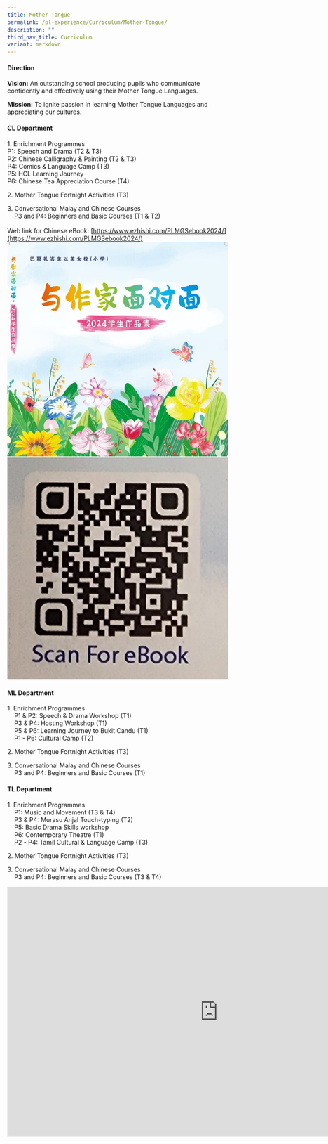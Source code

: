 ```yaml
---
title: Mother Tongue
permalink: /pl-experience/Curriculum/Mother-Tongue/
description: ""
third_nav_title: Curriculum
variant: markdown
---
```

#### Direction


**Vision:**&nbsp;An outstanding school producing pupils who communicate confidently and effectively using their Mother Tongue Languages.  
  
**Mission:**&nbsp;To ignite passion in learning Mother Tongue Languages and appreciating our cultures.  
  

#### CL Department

1\. Enrichment Programmes&nbsp;  
    P1: Speech and Drama (T2 &amp; T3)&nbsp;  
		P2: Chinese Calligraphy &amp; Painting (T2 &amp; T3)  
    P4: Comics &amp; Language Camp (T3)  
    P5: HCL Learning Journey  
		P6: Chinese Tea Appreciation Course (T4) &nbsp; &nbsp;  
		
2\. Mother Tongue Fortnight Activities (T3)  

3\. Conversational Malay and Chinese Courses&nbsp;&nbsp;  
&nbsp;&nbsp;&nbsp; 
P3 and P4: Beginners and Basic Courses (T1 &amp; T2)&nbsp;&nbsp;&nbsp;  
&nbsp; &nbsp;&nbsp;  
Web link for Chinese eBook: [https://www.ezhishi.com/PLMGSebook2024/](https://www.ezhishi.com/PLMGSebook2024/)
![Cover Page](/images/cover_page.jpg)![QR code for eBook](/images/QR_code_for_eBook.jpg)

#### ML Department

1\. Enrichment Programmes  
&nbsp;&nbsp;&nbsp; P1 &amp; P2: Speech &amp; Drama Workshop (T1)  
&nbsp; &nbsp; P3 &amp; P4: Hosting Workshop (T1)  
&nbsp; &nbsp; P5 &amp; P6: Learning Journey to Bukit Candu (T1)  
&nbsp;&nbsp;&nbsp; P1 - P6: Cultural Camp (T2)  
  
2.&nbsp;Mother Tongue Fortnight Activities (T3)  
  
3\. Conversational Malay and Chinese Courses&nbsp;&nbsp;  
&nbsp;&nbsp;&nbsp; P3 and P4: Beginners and Basic Courses (T1)

#### TL Department

1\. Enrichment Programmes  
&nbsp;&nbsp;&nbsp; P1: Music and Movement (T3 &amp; T4)  
&nbsp;&nbsp;&nbsp; P3 &amp; P4: Murasu Anjal Touch-typing (T2)  
&nbsp;&nbsp;&nbsp; P5: Basic Drama Skills workshop  
&nbsp; &nbsp; P6: Contemporary Theatre (T1)  
&nbsp; &nbsp; P2 - P4: Tamil Cultural &amp; Language Camp (T3) 
  
2\. Mother Tongue Fortnight Activities (T3)

3\. Conversational Malay and Chinese Courses&nbsp;&nbsp;&nbsp;  
&nbsp;&nbsp;&nbsp; P3 and P4: Beginners and Basic Courses (T3 &amp; T4)


		
<iframe allowfullscreen="true" height="569" width="960" frameborder="0" src="https://docs.google.com/presentation/d/e/2PACX-1vRjz2dpx-Xk_BrbUDzeCfO2upU_NVhWs79WkTxXEdbabWhDllKOD0QfhKRKvoNVJmubDIWk85vx0JO7/embed?start=false&amp;loop=false&amp;delayms=3000"></iframe>